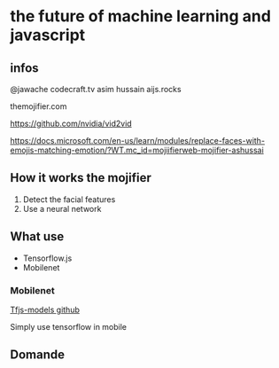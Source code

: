 #  the future of machine learning and javascript

## infos

@jawache
codecraft.tv
asim hussain
aijs.rocks

themojifier.com

https://github.com/nvidia/vid2vid

https://docs.microsoft.com/en-us/learn/modules/replace-faces-with-emojis-matching-emotion/?WT.mc_id=mojiifierweb-mojifier-ashussai

## How it works the mojifier

1. Detect the facial features
2. Use a neural network

## What use

* Tensorflow.js
* Mobilenet

### Mobilenet

[Tfjs-models github](https://github.com/tensorflow/tfjs-models)

Simply use tensorflow in mobile

## Domande


